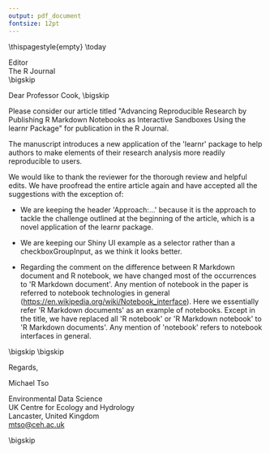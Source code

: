 ```yaml
---
output: pdf_document
fontsize: 12pt
---
```


\thispagestyle{empty}
\today

Editor   
The R Journal  
\bigskip

Dear Professor Cook,
\bigskip

Please consider our article titled "Advancing Reproducible Research by Publishing R Markdown Notebooks as Interactive Sandboxes Using the learnr Package" for publication in the R Journal.

The manuscript introduces a new application of the 'learnr' package to help authors to make elements of their research analysis more readily reproducible to users.

We would like to thank the reviewer for the thorough review and helpful edits. We have proofread the entire article again and have accepted all the suggestions with the exception of:

- We are keeping the header 'Approach:...' because it is the approach to tackle the challenge outlined at the beginning of the article, which is a novel application of the learnr package.

- We are keeping our Shiny UI example as a selector rather than a checkboxGroupInput, as we think it looks better.

- Regarding the comment on the difference between R Markdown document and R notebook, we have changed most of the occurrences to 'R Markdown document'. Any mention of notebook in the paper is referred to notebook technologies in general (https://en.wikipedia.org/wiki/Notebook_interface). Here we essentially refer 'R Markdown documents' as an example of notebooks. Except in the title, we have replaced all 'R notebook' or 'R Markdown notebook' to 'R Markdown documents'. Any mention of 'notebook' refers to notebook interfaces in general.

\bigskip
\bigskip

Regards,
    
    
    
    
Michael Tso

Environmental Data Science  
UK Centre for Ecology and Hydrology  
Lancaster, United Kingdom  
mtso@ceh.ac.uk

\bigskip

